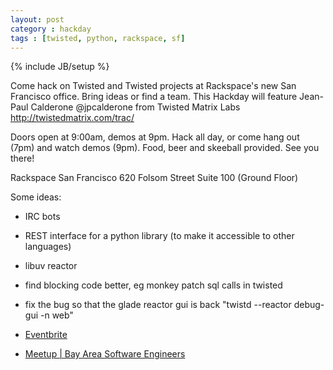 ```yaml
---
layout: post
category : hackday
tags : [twisted, python, rackspace, sf]
---
```

{% include JB/setup %}

Come hack on Twisted and Twisted projects at Rackspace's new San Francisco office. Bring ideas or find a team.
This Hackday will feature Jean-Paul Calderone @jpcalderone from Twisted Matrix Labs http://twistedmatrix.com/trac/

Doors open at 9:00am, demos at 9pm.
Hack all day, or come hang out (7pm) and watch demos (9pm).
Food, beer and skeeball provided.
See you there!

Rackspace San Francisco
620 Folsom Street
Suite 100 (Ground Floor)
 
Some ideas:
- IRC bots
- REST interface for a python library (to make it accessible to other languages)
- libuv reactor
- find blocking code better, eg monkey patch sql calls in twisted
- fix the bug so that the glade reactor gui is back "twistd --reactor debug-gui -n web"

- [Eventbrite](http://www.eventbrite.com/event/2777737287)
- [Meetup | Bay Area Software Engineers](http://www.meetup.com/software/events/49921412/)
